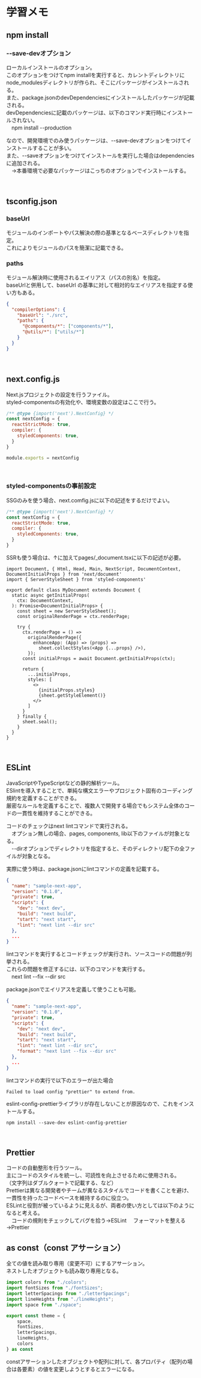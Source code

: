 # 学習メモ

## npm install
### --save-devオプション
ローカルインストールのオプション。  
このオプションをつけてnpm installを実行すると、カレントディレクトリにnode_modulesディレクトリが作られ、そこにパッケージがインストールされる。  
また、package.jsonのdevDependenciesにインストールしたパッケージが記載される。  
devDependenciesに記載のパッケージは、以下のコマンド実行時にインストールされない。  
　npm install --production


なので、開発環境でのみ使うパッケージは、--save-devオプションをつけてインストールすることが多い。  
また、--saveオプションをつけてインストールを実行した場合はdependenciesに追加される。  
　→本番環境で必要なパッケージはこっちのオプションでインストールする。

<br>

## tsconfig.json
### baseUrl
モジュールのインポートやパス解決の際の基準となるベースディレクトリを指定。  
これによりモジュールのパスを簡潔に記載できる。  

### paths
モジュール解決時に使用されるエイリアス（パスの別名）を指定。  
baseUrlと併用して、baseUrl の基準に対して相対的なエイリアスを指定する使い方もある。  
```sample.json
{
  "compilerOptions": {
    "baseUrl": "./src",
    "paths": {
      "@components/*": ["components/*"],
      "@utils/*": ["utils/*"]
    }
  }
}
```

<br>

## next.config.js
Next.jsプロジェクトの設定を行うファイル。  
styled-componentsの有効化や、環境変数の設定はここで行う。  
```sample.js
/** @type {import('next').NextConfig} */
const nextConfig = {
  reactStrictMode: true,
  compiler: {
    styledComponents: true,
  }
}

module.exports = nextConfig
```

<br>

### styled-componentsの事前設定
SSGのみを使う場合、next.comfig.jsに以下の記述をするだけでよい。  

```sample.js
/** @type {import('next').NextConfig} */
const nextConfig = {
  reactStrictMode: true,
  compiler: {
    styledComponents: true,
  }
}
```

SSRも使う場合は、↑に加えてpages/_document.tsxに以下の記述が必要。  
```_document.tsx
import Document, { Html, Head, Main, NextScript, DocumentContext, DocumentInitialProps } from 'next/document'
import { ServerStyleSheet } from 'styled-components'

export default class MyDocument extends Document {
  static async getInitialProps(
    ctx: DocumentContext,
  ): Promise<DocumentInitialProps> {
    const sheet = new ServerStyleSheet();
    const originalRenderPage = ctx.renderPage;

    try {
      ctx.renderPage = () => 
        originalRenderPage({
          enhanceApp: (App) => (props) => 
            sheet.collectStyles(<App {...props} />),
        });
      const initialProps = await Document.getInitialProps(ctx);

      return {
        ...initialProps,
        styles: [
          <>
            {initialProps.styles}
            {sheet.getStyleElement()}
          </>
        ]
      }
    } finally {
      sheet.seal();
    }
  }
}
```

<br>

## ESLint
JavaScriptやTypeScriptなどの静的解析ツール。  
ESlintを導入することで、単純な構文エラーやプロジェクト固有のコーディング規約を定義することができる。  
厳密なルールを定義することで、複数人で開発する場合でもシステム全体のコードの一貫性を維持することができる。  

コードのチェックはnext lintコマンドで実行される。  
　オプション無しの場合、pages, components, lib以下のファイルが対象となる。  
　--dirオプションでディレクトリを指定すると、そのディレクトリ配下の全ファイルが対象となる。

実際に使う時は、package.jsonにlintコマンドの定義を記載する。  
```sample.json
{
  "name": "sample-next-app",
  "version": "0.1.0",
  "private": true,
  "scripts": {
    "dev": "next dev",
    "build": "next build",
    "start": "next start",
    "lint": "next lint --dir src"
  },
  ...
}
```

lintコマンドを実行するとコードチェックが実行され、ソースコードの問題が列挙される。  
これらの問題を修正するには、以下のコマンドを実行する。  
　next lint --fix --dir src  

package.jsonでエイリアスを定義して使うことも可能。  
```sample.json
{
  "name": "sample-next-app",
  "version": "0.1.0",
  "private": true,
  "scripts": {
    "dev": "next dev",
    "build": "next build",
    "start": "next start",
    "lint": "next lint --dir src",
    "format": "next lint --fix --dir src"
  },
  ...
}
```

lintコマンドの実行で以下のエラーが出た場合  
```
Failed to load config "prettier" to extend from.
```

eslint-config-prettierライブラリが存在しないことが原因なので、これをインストールする。  
```
npm install --save-dev eslint-config-prettier
```

<br>

## Prettier
コードの自動整形を行うツール。  
主にコードのスタイルを統一し、可読性を向上させるために使用される。  
（文字列はダブルクォートで記載する、など）  
Prettierは異なる開発者やチームが異なるスタイルでコードを書くことを避け、一貫性を持ったコードベースを維持するのに役立つ。  
ESLintと役割が被っているように見えるが、両者の使い方としては以下のようになると考える。  
　コードの規則をチェックしてバグを拾う→ESLint
　フォーマットを整える→Prettier

## as const（const アサーション）
全ての値を読み取り専用（変更不可）にするアサーション。  
ネストしたオブジェクトも読み取り専用となる。  

```sample.ts
import colors from "./colors";
import fontSizes from "./fontSizes";
import letterSpacings from "./letterSpacings";
import lineHeights from "./lineHeights";
import space from "./space";

export const theme = {
    space,
    fontSizes,
    letterSpacings,
    lineHeights,
    colors
} as const
```

constアサーションしたオブジェクトや配列に対して、各プロパティ（配列の場合は各要素）の値を変更しようとするとエラーになる。  